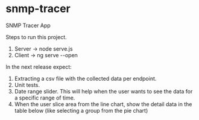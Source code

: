 # snmp-tracer
SNMP Tracer App

Steps to run this project.

1. Server -> node serve.js 
2. Client -> ng serve --open

In the next release expect:
1. Extracting a csv file with the collected data per endpoint.
2. Unit tests.
3. Date range slider. This will help when the user wants to see the data for a specific range of time.
4. When the user slice area from the line chart, show the detail data in the table below (like selecting a group from the pie chart)
